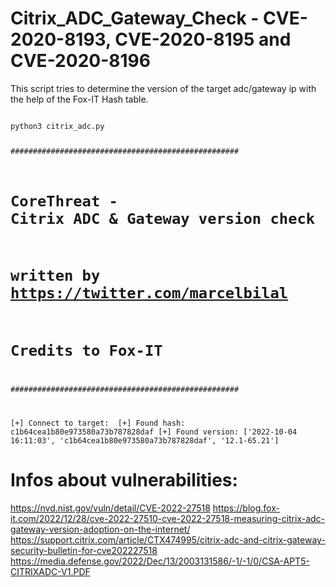 # Citrix_ADC_Gateway_Check - CVE-2020-8193, CVE-2020-8195 and CVE-2020-8196

This script tries to determine the version of the target adc/gateway ip with the help of the Fox-IT Hash table.


<code>
python3 citrix_adc.py <target>


###################################################
# CoreThreat - Citrix ADC & Gateway version check #
#  written by https://twitter.com/marcelbilal     #
#  Credits to Fox-IT                              #
###################################################

[+] Connect to target:  <target>
[+] Found hash: c1b64cea1b80e973580a73b787828daf
[+] Found version:  ['2022-10-04 16:11:03', 'c1b64cea1b80e973580a73b787828daf', '12.1-65.21']
</code>  
  
 
  
 # Infos about vulnerabilities:
 https://nvd.nist.gov/vuln/detail/CVE-2022-27518
 https://blog.fox-it.com/2022/12/28/cve-2022-27510-cve-2022-27518-measuring-citrix-adc-gateway-version-adoption-on-the-internet/
 https://support.citrix.com/article/CTX474995/citrix-adc-and-citrix-gateway-security-bulletin-for-cve202227518
 https://media.defense.gov/2022/Dec/13/2003131586/-1/-1/0/CSA-APT5-CITRIXADC-V1.PDF
  
 
  
